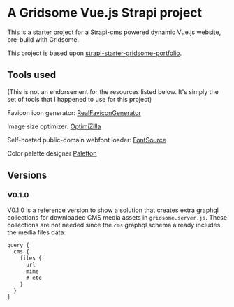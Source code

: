# A Gridsome Vue.js Strapi project

This is a starter project for a Strapi-cms powered dynamic Vue.js website, pre-build with Gridsome.

This project is based upon [strapi-starter-gridsome-portfolio](https://github.com/strapi/strapi-starter-gridsome-portfolio).

## Tools used

(This is not an endorsement for the resources listed below. It's simply the set of tools that I happened to use for this project)

Favicon icon generator: [RealFaviconGenerator](https://realfavicongenerator.net/)

Image size optimizer: [OptimiZilla](https://imagecompressor.com/)

Self-hosted public-domain webfont loader: [FontSource](https://github.com/fontsource/fontsource)

Color palette designer [Paletton](http://paletton.com/)

## Versions

### V0.1.0

V0.1.0 is a reference version to show a solution that creates extra graphql collections for downloaded CMS media assets in `gridsome.server.js`. These collections are not needed since the `cms` graphql schema already includes the media files data:

```javascript
query {
  cms {
    files {
      url
      mime
      # etc
    }
  }
}
```
